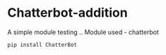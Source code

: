 # Chatterbot-addition
A simple module testing .. Module used - chatterbot
``` 
pip install ChatterBot
```
